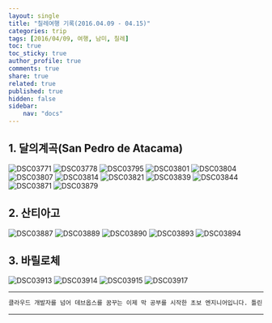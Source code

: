 ```yaml
---
layout: single
title: "칠레여행 기록(2016.04.09 - 04.15)"
categories: trip
tags: [2016/04/09, 여행, 남미, 칠레]
toc: true
toc_sticky: true
author_profile: true
comments: true
share: true
related: true
published: true
hidden: false
sidebar: 
    nav: "docs"
---
```


## 1. 달의계곡(San Pedro de Atacama)

![DSC03771](https://user-images.githubusercontent.com/124491456/226155896-4c465a0f-5fd2-4c26-96b3-fda5f5fef9e3.JPG)
![DSC03778](https://user-images.githubusercontent.com/124491456/226155899-26c51baa-2623-4c6c-b7b3-a5c7e53da9b4.JPG)
![DSC03795](https://user-images.githubusercontent.com/124491456/226155905-60b9c9a1-a774-4bd3-8a5e-7d98753ef58a.JPG)
![DSC03801](https://user-images.githubusercontent.com/124491456/226155909-3a408a5c-1cbe-4d67-b735-0a9b587a20ed.JPG)
![DSC03804](https://user-images.githubusercontent.com/124491456/226155912-3597a2a2-acec-43f5-8281-84ce6cdda291.JPG)
![DSC03807](https://user-images.githubusercontent.com/124491456/226155925-91df705d-c905-4fc3-a90e-a61c7cb52a25.JPG)
![DSC03814](https://user-images.githubusercontent.com/124491456/226155929-d0a2cd85-a487-4266-b512-39e6dc4dd4a2.JPG)
![DSC03821](https://user-images.githubusercontent.com/124491456/226155935-cd997be4-e5f0-4008-9850-a6c2fbf68691.JPG)
![DSC03839](https://user-images.githubusercontent.com/124491456/226155938-cf9f78b3-4246-4e7f-931f-3c57e05a2278.JPG)
![DSC03844](https://user-images.githubusercontent.com/124491456/226155942-5389335e-66bb-4c01-b969-785ece3fc5ba.JPG)
![DSC03871](https://user-images.githubusercontent.com/124491456/226155953-ea7efbff-527b-4d9c-9856-d2116aeabb97.JPG)
![DSC03879](https://user-images.githubusercontent.com/124491456/226155956-fb31f631-ca5a-498e-ae10-5441bb0b3668.JPG)

## 2. 산티아고

![DSC03887](https://user-images.githubusercontent.com/124491456/227660462-3c12570c-c5e6-4986-b535-8ca805b3e8d0.JPG)
![DSC03889](https://user-images.githubusercontent.com/124491456/227660465-317b26b5-1c8b-4c8e-a53b-37ad38314e56.JPG)
![DSC03890](https://user-images.githubusercontent.com/124491456/227660472-1bd2002f-c41b-468a-b59a-b98cda775e2f.JPG)
![DSC03893](https://user-images.githubusercontent.com/124491456/227660479-a2ada36e-4ab5-479a-9c26-227155afcb7a.JPG)
![DSC03894](https://user-images.githubusercontent.com/124491456/227660482-731c2bba-662b-4556-a0a9-7652488768ac.JPG)

## 3. 바릴로체

![DSC03913](https://user-images.githubusercontent.com/124491456/227660614-a9bd4b71-d402-4920-b93f-9397f352bcd9.JPG)
![DSC03914](https://user-images.githubusercontent.com/124491456/227660616-4c0eba8b-9e30-4086-ab15-d8014df2b664.JPG)
![DSC03915](https://user-images.githubusercontent.com/124491456/227660620-cf829c16-f68f-443a-b6b9-be3bcd58f7c9.JPG)
![DSC03917](https://user-images.githubusercontent.com/124491456/227660624-f8155b1a-5519-4cff-85e1-a718e67d9115.JPG)

---

```bash
클라우드 개발자를 넘어 데브옵스를 꿈꾸는 이제 막 공부를 시작한 초보 엔지니어입니다. 틀린 점이 있으면 친절하게 댓글 부탁드립니다. :)
```

---

